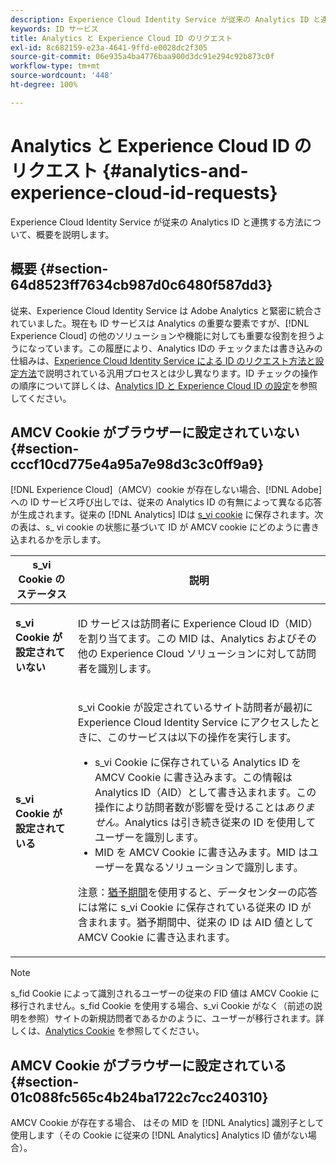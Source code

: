 ```yaml
---
description: Experience Cloud Identity Service が従来の Analytics ID と連携する方法について、概要を説明します。
keywords: ID サービス
title: Analytics と Experience Cloud ID のリクエスト
exl-id: 8c682159-e23a-4641-9ffd-e0028dc2f305
source-git-commit: 06e935a4ba4776baa900d3dc91e294c92b873c0f
workflow-type: tm+mt
source-wordcount: '448'
ht-degree: 100%

---
```


# Analytics と Experience Cloud ID のリクエスト {#analytics-and-experience-cloud-id-requests}

Experience Cloud Identity Service が従来の Analytics ID と連携する方法について、概要を説明します。

## 概要 {#section-64d8523ff7634cb987d0c6480f587dd3}

従来、Experience Cloud Identity Service は Adobe Analytics と緊密に統合されていました。現在も ID サービスは Analytics の重要な要素ですが、[!DNL Experience Cloud] の他のソリューションや機能に対しても重要な役割を担うようになっています。この履歴により、Analytics IDの チェックまたは書き込みの仕組みは、[Experience Cloud Identity Service による ID のリクエスト方法と設定方法](../../introduction/id-request.md#concept-2caacebb1d244402816760e9b8bcef6a)で説明されている汎用プロセスとは少し異なります。ID チェックの操作の順序について詳しくは、[Analytics ID と Experience Cloud ID の設定](../../reference/analytics-reference/analytics-ids.md#concept-f381dd18ee184c6c8e48286937a161d6)を参照してください。

## AMCV Cookie がブラウザーに設定されていない {#section-cccf10cd775e4a95a7e98d3c3c0ff9a9}

[!DNL Experience Cloud]（AMCV）cookie が存在しない場合、[!DNL Adobe] への ID サービス呼び出しでは、従来の Analytics ID の有無によって異なる応答が生成されます。従来の [!DNL Analytics] IDは [s_vi cookie](https://docs.adobe.com/content/help/ja-JP/core-services/interface/ec-cookies/cookies-analytics.html) に保存されます。次の表は、s_ vi cookie の状態に基づいて ID が AMCV cookie にどのように書き込まれるかを示します。

<table id="table_DC85FECE26DD424E841BA1059AF1E57F"> 
 <thead> 
  <tr> 
   <th colname="col1" class="entry"> s_vi Cookie のステータス </th> 
   <th colname="col2" class="entry"> 説明 </th> 
  </tr> 
 </thead>
 <tbody> 
  <tr> 
   <td colname="col1"> <p> <b> s_vi Cookie が設定されていない</b> </p> </td> 
   <td colname="col2"> <p>ID サービスは訪問者に <span class="keyword">Experience Cloud</span> ID（MID）を割り当てます。この MID は、<span class="keyword">Analytics</span> およびその他の <span class="keyword">Experience Cloud</span> ソリューションに対して訪問者を識別します。 </p> </td> 
  </tr> 
  <tr> 
   <td colname="col1"> <p> <b>s_vi Cookie が設定されている</b> </p> </td> 
   <td colname="col2"> <p>s_vi Cookie が設定されているサイト訪問者が最初に Experience Cloud Identity Service にアクセスしたときに、このサービスは以下の操作を実行します。 </p> 
    <ul id="ul_BE584810280D4874AF802A9247011787"> 
     <li id="li_AA395B09A3174AF78F3EC10053E2E4F5">s_vi Cookie に保存されている <span class="keyword">Analytics</span> ID を AMCV Cookie に書き込みます。この情報は <span class="keyword">Analytics</span> ID（AID）として書き込まれます。この操作により訪問者数が影響を受けることは<i>ありません。</i><span class="keyword">Analytics</span> は引き続き従来の ID を使用してユーザーを識別します。 </li> 
     <li id="li_8735DE21FEA542BA8024109B8FE1E2ED">MID を AMCV Cookie に書き込みます。MID はユーザーを異なるソリューションで識別します。 </li> 
    </ul> <p> <p>注意：<a href="../../reference/analytics-reference/grace-period.md" format="dita" scope="local">猶予期間</a>を使用すると、データセンターの応答には常に s_vi Cookie に保存されている従来の ID が含まれます。猶予期間中、従来の ID は AID 値として AMCV Cookie に書き込まれます。 </p> </p> </td> 
  </tr> 
 </tbody> 
</table>

>[!NOTE]
>
>s_fid Cookie によって識別されるユーザーの従来の FID 値は AMCV Cookie に移行されません。s_fid Cookie を使用する場合、s_vi Cookie がなく（前述の説明を参照）サイトの新規訪問者であるかのように、ユーザーが移行されます。詳しくは、[Analytics Cookie](https://docs.adobe.com/content/help/en/core-services/interface/ec-cookies/cookies-analytics.html) を参照してください。

## AMCV Cookie がブラウザーに設定されている {#section-01c088fc565c4b24ba1722c7cc240310}

AMCV Cookie が存在する場合、 はその MID を [!DNL Analytics] 識別子として使用します（その Cookie に従来の [!DNL Analytics] Analytics ID 値がない場合）。
